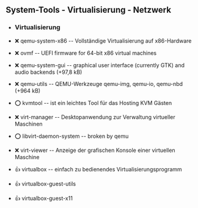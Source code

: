 ##  System-Tools - Virtualisierung - Netzwerk

- ###  Virtualisierung

- :x:  qemu-system-x86  --	Vollständige Virtualisierung auf x86-Hardware
- :x:  ovmf  --	UEFI firmware for 64-bit x86 virtual machines
- :x:  qemu-system-gui  --	graphical user interface (currently GTK) and audio backends (+97,8 kB)
- :x:  qemu-utils  --	QEMU-Werkzeuge qemu-img, qemu-io, qemu-nbd (+964 kB)
- :o:  kvmtool  --	ist ein leichtes Tool für das Hosting KVM Gästen

- :x:  virt-manager  -- Desktopanwendung zur Verwaltung virtueller Maschinen
- :o:  libvirt-daemon-system  -- broken by qemu
- :x:  virt-viewer  --	Anzeige der grafischen Konsole einer virtuellen Maschine

- :+1:  virtualbox  -- einfach zu bedienendes Virtualisierungsprogramm
- :+1:  virtualbox-guest-utils
- :+1:  virtualbox-guest-x11
